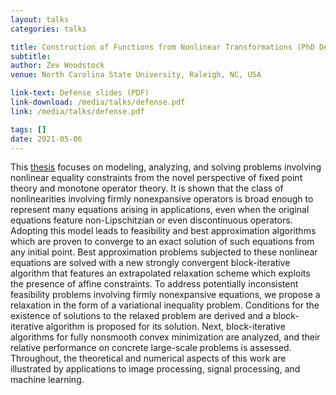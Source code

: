 ```yaml
---
layout: talks
categories: talks

title: Construction of Functions from Nonlinear Transformations (PhD Defense)
subtitle: 
author: Zev Woodstock
venue: North Carolina State University, Raleigh, NC, USA

link-text: Defense slides (PDF)
link-download: /media/talks/defense.pdf
link: /media/talks/defense.pdf

tags: []
date: 2021-05-06
---
```


This <a href="/media/publications/thesis.pdf">thesis</a> focuses on modeling, analyzing, and solving problems involving nonlinear equality constraints from the novel perspective of fixed point theory and monotone operator theory. It is shown that the class of nonlinearities involving firmly nonexpansive operators is broad enough to represent many equations arising in applications, even when the original equations feature non-Lipschitzian or even discontinuous operators. Adopting this model leads to feasibility and best approximation algorithms which are proven to converge to an exact solution of such equations from any initial point. Best approximation problems subjected to these nonlinear equations are solved with a new strongly convergent block-iterative algorithm that features an extrapolated relaxation scheme which exploits the presence of affine constraints. To address potentially inconsistent feasibility problems involving firmly nonexpansive equations, we propose a relaxation in the form of a variational inequality problem. Conditions for the existence of solutions to the relaxed problem are derived and a block-iterative algorithm is proposed for its solution. Next, block-iterative algorithms for fully nonsmooth convex minimization are analyzed, and their relative performance on concrete large-scale problems is assessed. Throughout, the theoretical and numerical aspects of this work are illustrated by applications to image processing, signal processing, and machine learning.
